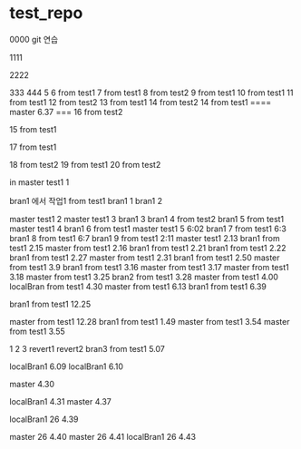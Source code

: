 # test_repo
0000
git 연습

1111

2222

333
444
5
6 from test1
7 from test1
8 from test2
9 from test1
10 from test1
11 from test1
12 from test2
13 from test1
14 from test2
14 from test1
==== master 6.37 ===
16 from test2

15 from test1

17 from test1

18 from test2
19 from test1
20 from test2

in master test1 1

bran1 에서 작업1 from test1
bran1 1
bran1 2

master test1 2
master test1 3
bran1 3
bran1 4 from test2
bran1 5 from test1
master test1 4
bran1 6 from test1
master test1 5 6:02
bran1 7 from test1 6:3
bran1 8 from test1 6:7
bran1 9 from test1 2:11
master test1 2.13
bran1 from test1 2.15
master from test1 2.16
bran1 from test1 2.21
bran1 from test1 2.22
bran1 from test1 2.27
master from test1 2.31
bran1 from test1 2.50
master from test1 3.9
bran1 from test1 3.16
master from test1 3.17
master from test1 3.18
master from test1 3.25
bran2 from test1 3.28
master from test1 4.00
localBran from test1 4.30
master from test1 6.13
bran1 from test1 6.39

bran1 from test1 12.25

master from test1 12.28
bran1 from test1 1.49
master from test1 3.54
master from test1 3.55

1
2
3
revert1
revert2
bran3 from test1 5.07

localBran1 6.09
localBran1 6.10

master 4.30

localBran1 4.31
master 4.37

localBran1 26 4.39

master 26 4.40
master 26 4.41
localBran1 26 4.43

